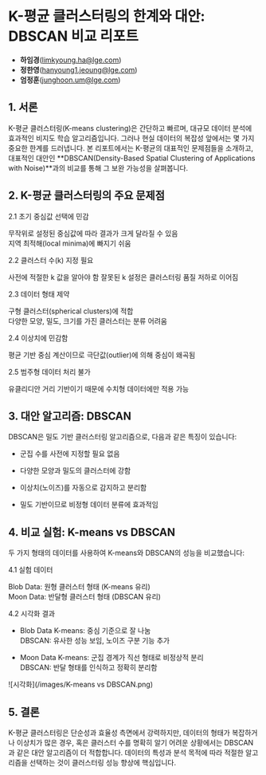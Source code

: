 # K-평균 클러스터링의 한계와 대안: DBSCAN 비교 리포트

- **하임경**(limkyoung.ha@lge.com)  
- **정한영**(hanyoung1.jeoung@lge.com)  
- **엄정훈**(junghoon.um@lge.com)  

## 1. 서론  

K-평균 클러스터링(K-means clustering)은 간단하고 빠르며, 대규모 데이터 분석에 효과적인 비지도 학습 알고리즘입니다. 
그러나 현실 데이터의 복잡성 앞에서는 몇 가지 중요한 한계를 드러냅니다. 본 리포트에서는 K-평균의 대표적인 문제점들을 소개하고, 대표적인 대안인 
**DBSCAN(Density-Based Spatial Clustering of Applications with Noise)**과의 비교를 통해 그 보완 가능성을 살펴봅니다.  

## 2. K-평균 클러스터링의 주요 문제점  

2.1 초기 중심값 선택에 민감  

무작위로 설정된 중심값에 따라 결과가 크게 달라질 수 있음  
지역 최적해(local minima)에 빠지기 쉬움

2.2 클러스터 수(k) 지정 필요  

사전에 적절한 k 값을 알아야 함
잘못된 k 설정은 클러스터링 품질 저하로 이어짐  

2.3 데이터 형태 제약  

구형 클러스터(spherical clusters)에 적합  
다양한 모양, 밀도, 크기를 가진 클러스터는 분류 어려움  

2.4 이상치에 민감함  

평균 기반 중심 계산이므로 극단값(outlier)에 의해 중심이 왜곡됨  

2.5 범주형 데이터 처리 불가  

유클리디안 거리 기반이기 때문에 수치형 데이터에만 적용 가능  

## 3. 대안 알고리즘: DBSCAN

DBSCAN은 밀도 기반 클러스터링 알고리즘으로, 다음과 같은 특징이 있습니다:

* 군집 수를 사전에 지정할 필요 없음  

* 다양한 모양과 밀도의 클러스터에 강함  

* 이상치(노이즈)를 자동으로 감지하고 분리함  

* 밀도 기반이므로 비정형 데이터 분류에 효과적임

## 4. 비교 실험: K-means vs DBSCAN

두 가지 형태의 데이터를 사용하여 K-means와 DBSCAN의 성능을 비교했습니다:

4.1 실험 데이터

Blob Data: 원형 클러스터 형태 (K-means 유리)  
Moon Data: 반달형 클러스터 형태 (DBSCAN 유리)  

4.2 시각화 결과

* Blob Data
K-means: 중심 기준으로 잘 나눔  
DBSCAN: 유사한 성능 보임, 노이즈 구분 기능 추가  

* Moon Data
K-means: 군집 경계가 직선 형태로 비정상적 분리  
DBSCAN: 반달 형태를 인식하고 정확히 분리함

![시각화](/images/K-means vs DBSCAN.png)

## 5. 결론

K-평균 클러스터링은 단순성과 효율성 측면에서 강력하지만, 데이터의 형태가 복잡하거나 이상치가 많은 경우,
혹은 클러스터 수를 명확히 알기 어려운 상황에서는 DBSCAN과 같은 대안 알고리즘이 더 적합합니다. 
데이터의 특성과 분석 목적에 따라 적절한 알고리즘을 선택하는 것이 클러스터링 성능 향상에 핵심입니다.


